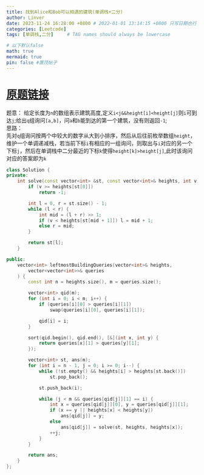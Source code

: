 ```yaml
---
title: 找到Alice和Bob可以相遇的建筑(单调栈+二分)
author: Linver
date: 2023-11-24 16:28:00 +0800 # 2022-01-01 13:14:15 +0800 只写日期也行；不写秒也行；这样也行 2022-03-09T00:55:42+08:00
categories: [Leetcode]
tags: [单调栈,二分]     # TAG names should always be lowercase

# 以下默认false
math: true
mermaid: true
pin: false #置顶帖子
---
```

# [原题链接](https://leetcode.cn/problems/find-building-where-alice-and-bob-can-meet/description/)
题意：
给定长度为`n`的数组表示建筑高度,定义`i<j&&height[i]<height[j]`则`i`可到达`j`;给出`q`组询问`[a,b]`，问`a`和`b`能到达的第一个建筑，没有则返回`-1`;    
思路：  
先对`q`组询问按两个中较大的数字从大到小排序，然后从后往前枚举数组`height`，维护一个单调递减栈，若当前下标`i`有相应的一组询问，则取出与`i`对应的另一个下标`j`，然后在单调栈中二分最近的下标`k`使得`height[k]>height[j]`,此时该询问对应的答案即为`k`  
```c++
class Solution {
private:
    int solve(const vector<int> &st, const vector<int>& heights, int v) {
        if (v >= heights[st[0]])
            return -1;

        int l = 0, r = st.size() - 1;
        while (l < r) {
            int mid = (l + r) >> 1;
            if (v < heights[st[mid + 1]]) l = mid + 1;
            else r = mid;
        }

        return st[l];
    }

public:
    vector<int> leftmostBuildingQueries(vector<int>& heights,
        vector<vector<int>>& queries
    ) {
        const int n = heights.size(), m = queries.size();

        vector<int> qid(m);
        for (int i = 0; i < m; i++) {
            if (queries[i][0] > queries[i][1])
                swap(queries[i][0], queries[i][1]);

            qid[i] = i;
        }

        sort(qid.begin(), qid.end(), [&](int x, int y) {
            return queries[x][1] > queries[y][1];
        });

        vector<int> st, ans(m);
        for (int i = n - 1, j = 0; i >= 0; i--) {
            while (!st.empty() && heights[i] > heights[st.back()])
                st.pop_back();

            st.push_back(i);

            while (j < m && queries[qid[j]][1] == i) {
                int x = queries[qid[j]][0], y = queries[qid[j]][1];
                if (x == y || heights[x] < heights[y])
                    ans[qid[j]] = y;
                else
                    ans[qid[j]] = solve(st, heights, heights[x]);
                ++j;
            }
        }

        return ans;
    }
};
```
